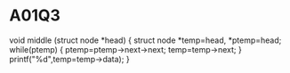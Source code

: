 A01Q3
=====
void middle (struct node *head)
{
struct node *temp=head, *ptemp=head;
while(ptemp)
{
ptemp=ptemp->next->next;
temp=temp->next;
}
printf("%d",temp=temp->data);
}
